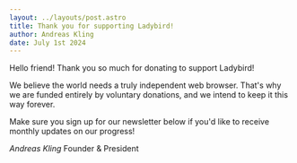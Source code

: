 ```yaml
---
layout: ../layouts/post.astro
title: Thank you for supporting Ladybird!
author: Andreas Kling
date: July 1st 2024
---
```


Hello friend! Thank you so much for donating to support Ladybird!

We believe the world needs a truly independent web browser. That's why we are funded entirely by voluntary donations, and we intend to keep it this way forever.

Make sure you sign up for our newsletter below if you'd like to receive monthly updates on our progress!

_Andreas Kling_
Founder & President
